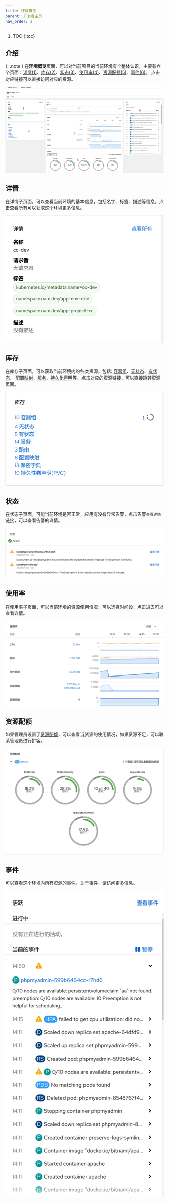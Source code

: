 ```yaml
---
title: 环境概览
parent: 开发者主页
nav_order: 2
---
```


1. TOC
{:toc}



## 介绍

{: .note }
在**环境概览**页面，可以对当前项目的当前环境有个整体认识，主要有六个页面：[详情(1)](#详情)、[库存(2)](#库存)、[状态(3)](#状态)、[使用率(4)](#使用率)、[资源配额(5)](#资源配额)、[事件(6)](#事件)。
点击对应链接可以直接访问对应的资源。

![namespace.jpg](imgs/namespace.jpg)


## 详情

在详情子页面，可以查看当前环境的基本信息，包括名字、标签、描述等信息，点击查看所有可以获取这个环境更多信息。

![detail.png](imgs/detail.png)

## 库存

在库存子页面，可以获取当前环境内的各类资源，包括: [容器组](../../workloads/pods)、[无状态](../../workloads/deployments)、[有状态](../../workloads/statefulsets)、
[配置映射](../../configurations/configmaps)、[服务](../../network-stroage/services)、[持久化声明](../../network-stroage/persistent-volume-claims)等。点击对应的资源链接，可以直接跳转资源页面。

![inventory.png](imgs/inventory.png)

## 状态


在状态子页面，可能当前环境是否正常，应用有没有异常告警，点击告警`查看详情`链接，可以查看告警的详情。

![status.png](imgs/status.png)

## 使用率

在使用率子页面，可以当前环境的资源使用情况，可以选择时间段，点击进去可以查看详情。

![utilization.png](imgs/utilization.png)

## 资源配额

如果管理员设置了[资源配额](../../../admin/management/resourcequotas)，可以查看当资源的使用情况，如果资源不足，可以联系管理员进行扩容。

![resource-quotas.png](imgs/resource-quotas.png)

## 事件

可以查看这个环境内所有资源的事件。关于事件，请访问[更多信息](../../../observability/events)。

![events.png](imgs/events.png)

